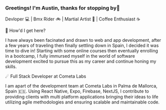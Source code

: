 ### Greetings! I'm Austin, thanks for stopping by👋

Devloper 💻 | Bmx Rider 🚲 | Martial Artist 🥋 | Coffee Enthusiast ☕ 

🤔 How'd I get here? 

I have always been facinated and drawn to web and app development, after a few years of traveling then finally settling down in Spain, I decided it was time to dive in! Starting with some online courses then eventually enrolling in a bootcamp, I fully immursed myself in the world of software development excited to pursue this as my career and continue honing my skills.

☄ Full Stack Developer at Cometa Labs

I am apart of the development team at Cometa Labs in Palma de Mallorca, Spain 🇪🇸. Using React Native, Expo, Firebase, NextJS, I contribute to providing clients with multi platform applications bringing their ideas to life utilizing agile methodologies and ensuring scalable and maintainable code. 
<!--
**austinmazur1/austinmazur1** is a ✨ _special_ ✨ repository because its `README.md` (this file) appears on your GitHub profile.

Here are some ideas to get you started:

- 🔭 I’m currently working on ...
- 🌱 I’m currently learning ...
- 👯 I’m looking to collaborate on ...
- 🤔 I’m looking for help with ...
- 💬 Ask me about ...
- 📫 How to reach me: ...
- 😄 Pronouns: ...
- ⚡ Fun fact: ...
-->
